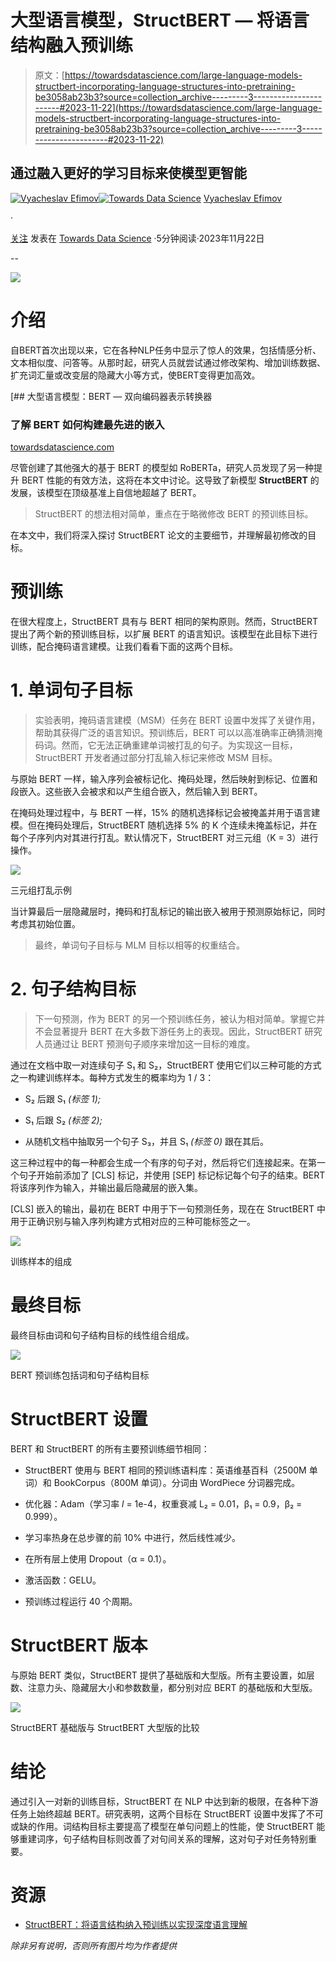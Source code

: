 # 大型语言模型，StructBERT — 将语言结构融入预训练

> 原文：[https://towardsdatascience.com/large-language-models-structbert-incorporating-language-structures-into-pretraining-be3058ab23b3?source=collection_archive---------3-----------------------#2023-11-22](https://towardsdatascience.com/large-language-models-structbert-incorporating-language-structures-into-pretraining-be3058ab23b3?source=collection_archive---------3-----------------------#2023-11-22)

## 通过融入更好的学习目标来使模型更智能

[](https://medium.com/@slavahead?source=post_page-----be3058ab23b3--------------------------------)[![Vyacheslav Efimov](../Images/db4b02e75d257063e8e9d3f1f75d9d6d.png)](https://medium.com/@slavahead?source=post_page-----be3058ab23b3--------------------------------)[](https://towardsdatascience.com/?source=post_page-----be3058ab23b3--------------------------------)[![Towards Data Science](../Images/a6ff2676ffcc0c7aad8aaf1d79379785.png)](https://towardsdatascience.com/?source=post_page-----be3058ab23b3--------------------------------) [Vyacheslav Efimov](https://medium.com/@slavahead?source=post_page-----be3058ab23b3--------------------------------)

·

[关注](https://medium.com/m/signin?actionUrl=https%3A%2F%2Fmedium.com%2F_%2Fsubscribe%2Fuser%2Fc8a0ca9d85d8&operation=register&redirect=https%3A%2F%2Ftowardsdatascience.com%2Flarge-language-models-structbert-incorporating-language-structures-into-pretraining-be3058ab23b3&user=Vyacheslav+Efimov&userId=c8a0ca9d85d8&source=post_page-c8a0ca9d85d8----be3058ab23b3---------------------post_header-----------) 发表在 [Towards Data Science](https://towardsdatascience.com/?source=post_page-----be3058ab23b3--------------------------------) ·5分钟阅读·2023年11月22日[](https://medium.com/m/signin?actionUrl=https%3A%2F%2Fmedium.com%2F_%2Fvote%2Ftowards-data-science%2Fbe3058ab23b3&operation=register&redirect=https%3A%2F%2Ftowardsdatascience.com%2Flarge-language-models-structbert-incorporating-language-structures-into-pretraining-be3058ab23b3&user=Vyacheslav+Efimov&userId=c8a0ca9d85d8&source=-----be3058ab23b3---------------------clap_footer-----------)

--

[](https://medium.com/m/signin?actionUrl=https%3A%2F%2Fmedium.com%2F_%2Fbookmark%2Fp%2Fbe3058ab23b3&operation=register&redirect=https%3A%2F%2Ftowardsdatascience.com%2Flarge-language-models-structbert-incorporating-language-structures-into-pretraining-be3058ab23b3&source=-----be3058ab23b3---------------------bookmark_footer-----------)![](../Images/9950addc5beece240f634d42ca38618b.png)

# 介绍

自BERT首次出现以来，它在各种NLP任务中显示了惊人的效果，包括情感分析、文本相似度、问答等。从那时起，研究人员就尝试通过修改架构、增加训练数据、扩充词汇量或改变层的隐藏大小等方式，使BERT变得更加高效。

[](/bert-3d1bf880386a?source=post_page-----be3058ab23b3--------------------------------) [## 大型语言模型：BERT — 双向编码器表示转换器

### 了解 BERT 如何构建最先进的嵌入

[towardsdatascience.com](/bert-3d1bf880386a?source=post_page-----be3058ab23b3--------------------------------)

尽管创建了其他强大的基于 BERT 的模型如 RoBERTa，研究人员发现了另一种提升 BERT 性能的有效方法，这将在本文中讨论。这导致了新模型 **StructBERT** 的发展，该模型在顶级基准上自信地超越了 BERT。

> StructBERT 的想法相对简单，重点在于略微修改 BERT 的预训练目标。

在本文中，我们将深入探讨 StructBERT 论文的主要细节，并理解最初修改的目标。

# 预训练

在很大程度上，StructBERT 具有与 BERT 相同的架构原则。然而，StructBERT 提出了两个新的预训练目标，以扩展 BERT 的语言知识。该模型在此目标下进行训练，配合掩码语言建模。让我们看看下面的这两个目标。

# 1\. 单词句子目标

> 实验表明，掩码语言建模（MSM）任务在 BERT 设置中发挥了关键作用，帮助其获得广泛的语言知识。预训练后，BERT 可以以高准确率正确猜测掩码词。然而，它无法正确重建单词被打乱的句子。为实现这一目标，StructBERT 开发者通过部分打乱输入标记来修改 MSM 目标。

与原始 BERT 一样，输入序列会被标记化、掩码处理，然后映射到标记、位置和段嵌入。这些嵌入会被求和以产生组合嵌入，然后输入到 BERT。

在掩码处理过程中，与 BERT 一样，15% 的随机选择标记会被掩盖并用于语言建模。但在掩码处理后，StructBERT 随机选择 5% 的 K 个连续未掩盖标记，并在每个子序列内对其进行打乱。默认情况下，StructBERT 对三元组（K = 3）进行操作。

![](../Images/ae1dfe76bcdacacb333330b5f75ccc0c.png)

三元组打乱示例

当计算最后一层隐藏层时，掩码和打乱标记的输出嵌入被用于预测原始标记，同时考虑其初始位置。

> 最终，单词句子目标与 MLM 目标以相等的权重结合。

# 2\. 句子结构目标

> 下一句预测，作为 BERT 的另一个预训练任务，被认为相对简单。掌握它并不会显著提升 BERT 在大多数下游任务上的表现。因此，StructBERT 研究人员通过让 BERT 预测句子顺序来增加这一目标的难度。

通过在文档中取一对连续句子 S₁ 和 S₂，StructBERT 使用它们以三种可能的方式之一构建训练样本。每种方式发生的概率均为 1 / 3：

+   S₂ 后跟 S₁ *(标签 1);*

+   S₁ 后跟 S₂ *(标签 2);*

+   从随机文档中抽取另一个句子 S₃，并且 S₁ *(标签 0)* 跟在其后。

这三种过程中的每一种都会生成一个有序的句子对，然后将它们连接起来。在第一个句子开始前添加了 [CLS] 标记，并使用 [SEP] 标记标记每个句子的结束。BERT 将该序列作为输入，并输出最后隐藏层的嵌入集。

[CLS] 嵌入的输出，最初在 BERT 中用于下一句预测任务，现在在 StructBERT 中用于正确识别与输入序列构建方式相对应的三种可能标签之一。

![](../Images/53c9a4372539ab5637e1fef508e2bc7d.png)

训练样本的组成

# 最终目标

最终目标由词和句子结构目标的线性组合组成。

![](../Images/4d5d17bd852192d75c360c85a07f28c6.png)

BERT 预训练包括词和句子结构目标

# StructBERT 设置

BERT 和 StructBERT 的所有主要预训练细节相同：

+   StructBERT 使用与 BERT 相同的预训练语料库：英语维基百科（2500M 单词）和 BookCorpus（800M 单词）。分词由 WordPiece 分词器完成。

+   优化器：Adam（学习率 *l* = 1e-4，权重衰减 L₂ = 0.01，β₁ = 0.9，β₂ = 0.999）。

+   学习率热身在总步骤的前 10% 中进行，然后线性减少。

+   在所有层上使用 Dropout（α = 0.1）。

+   激活函数：GELU。

+   预训练过程运行 40 个周期。

# StructBERT 版本

与原始 BERT 类似，StructBERT 提供了基础版和大型版。所有主要设置，如层数、注意力头、隐藏层大小和参数数量，都分别对应 BERT 的基础版和大型版。

![](../Images/554d81d8503b1480c90ba7c32d3130c4.png)

StructBERT 基础版与 StructBERT 大型版的比较

# 结论

通过引入一对新的训练目标，StructBERT 在 NLP 中达到新的极限，在各种下游任务上始终超越 BERT。研究表明，这两个目标在 StructBERT 设置中发挥了不可或缺的作用。词结构目标主要提高了模型在单句问题上的性能，使 StructBERT 能够重建词序，句子结构目标则改善了对句间关系的理解，这对句子对任务特别重要。

# 资源

+   [StructBERT：将语言结构纳入预训练以实现深度语言理解](https://arxiv.org/pdf/1908.04577.pdf)

*除非另有说明，否则所有图片均为作者提供*
